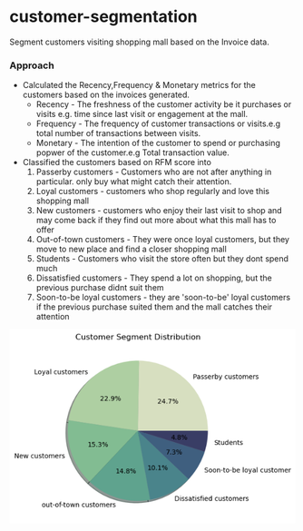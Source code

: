 # customer-segmentation
Segment customers visiting shopping mall based on the Invoice data.

### Approach
* Calculated the Recency,Frequency & Monetary metrics for the customers based on the invoices generated.
  * Recency - The freshness of the customer activity be it purchases or visits e.g. time since last visit or engagement at the mall.
  * Frequency - The frequency of customer transactions or visits.e.g total number of transactions between visits.  
  * Monetary - The intention of the customer to spend or purchasing popwer of the customer.e.g Total transaction value.
* Classified the customers based on RFM score into
  1. Passerby customers - Customers who are not after anything in particular. only buy what might catch their attention.
  2. Loyal customers - customers who shop regularly and love this shopping mall
  3. New customers - customers who enjoy their last visit to shop and may come back if they find out more about what this mall has to offer
  4. Out-of-town customers - They were once loyal customers, but they move to new place and find a closer shopping mall
  5. Students - Customers who visit the store often but they dont spend much
  6. Dissatisfied customers - They spend a lot on shopping, but the previous purchase didnt suit them
  7. Soon-to-be loyal customers - they are 'soon-to-be' loyal customers if the previous purchase suited them and the mall catches their attention

![Segmentation](/segmentation.png)


